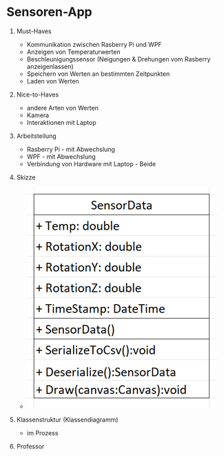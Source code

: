 # Sensoren-App

1. Must-Haves
    - Kommunikation zwischen Rasberry Pi und WPF
    - Anzeigen von Temperaturwerten
    - Beschleunigungssensor (Neigungen & Drehungen vom Rasberry anzeigenlassen)
    - Speichern von Werten an bestimmten Zeitpunkten
    - Laden von Werten

2. Nice-to-Haves
    - andere Arten von Werten
    - Kamera
    - Interaktionen mit Laptop

3. Arbeitsteilung
    - Rasberry Pi - mit Abwechslung
    - WPF - mit Abwechslung
    - Verbindung von Hardware mit Laptop - Beide

4. Skizze
    - ![Skizze](image.png)

5. Klassenstruktur (Klassendiagramm)
    - im Prozess

6. Professor